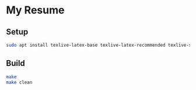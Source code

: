 # My Resume 

## Setup

```bash
sudo apt install texlive-latex-base texlive-latex-recommended texlive-science texlive-latex-extra texlive-extra-utils
```

## Build

```bash
make      
make clean
```
